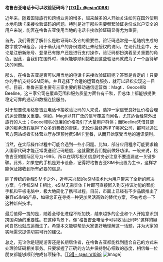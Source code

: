 **格鲁吉亚电话卡可以收验证码吗？[[TG💪+ @esim1088](https://t.me/s/esim1088)]**

近年来，随着国际旅行和跨境业务的增多，越来越多的人开始关注如何在国外使用本地电话卡来接收验证码的问题。特别是对于那些需要频繁验证身份或账户安全的用户来说，能否在格鲁吉亚使用当地的电话卡接收验证码显得尤为重要。

首先，我们需要了解什么是验证码以及它的重要性。验证码通常是一组随机生成的数字或字母组合，用于确认用户的身份或防止未经授权的访问。在现代社会中，无论是注册新账号、登录已有账户还是进行支付操作，验证码都扮演着至关重要的角色。因此，当我们在国外时，确保能够顺利接收到这些验证码就成为了一个亟待解决的问题。

那么，在格鲁吉亚是否可以用当地的电话卡来接收验证码呢？答案是肯定的！只要你的手机支持GSM网络，并且选择了合适的运营商服务，就可以轻松实现这一目标。目前，格鲁吉亚主要有三家主要的移动通信运营商：Magti、Geocell和Beeline。这三家公司在覆盖范围和服务质量方面各有千秋，但总体上都能够提供稳定可靠的通话和数据连接服务。

对于想要使用格鲁吉亚电话卡接收验证码的人来说，选择一家信誉良好且价格合理的运营商至关重要。例如，Magti以其广泛的信号覆盖而闻名，尤其适合经常外出旅行的人士；Geocell则以低廉的价格吸引了大量用户群体；而Beeline凭借其便捷的服务流程赢得了众多消费者的青睐。无论你最终选择了哪家公司，都可以通过官方网站或者实体营业厅办理预付费SIM卡套餐，从而开始享受当地的通讯便利。

当然，在实际操作过程中可能会遇到一些小问题。比如，部分应用程序可能要求输入国家代码才能正常发送验证码短信，这就需要我们提前做好功课。一般来说，格鲁吉亚的国际区号为+995，所以在填写相关信息时务必注意不要遗漏这一关键步骤。此外，如果您的手机是双卡设备，记得将格鲁吉亚SIM卡设置为主卡，这样才能保证接收到所有必要的信息。

除了传统的物理SIM卡之外，近年来兴起的eSIM技术也为用户带来了全新的解决方案。与传统SIM卡相比，eSIM无需实体卡片即可直接嵌入到支持该功能的智能手机和平板电脑中，极大地简化了携带过程。目前，市面上已经有不少品牌推出了兼容eSIM的产品，如果您正在寻找一种更加灵活高效的替代方案，不妨考虑一下这种新兴技术。

最后值得一提的是，随着全球化进程不断加快，越来越多的企业和个人开始意识到跨国沟通的重要性。在这种背景下，像“格鲁吉亚电话卡可以收验证码吗”这样的疑问自然也就应运而生了。希望本文能够帮助大家更好地理解这一话题，并为大家的实际需求提供切实可行的建议。

总之，无论你是短期游客还是长期居住者，在格鲁吉亚都能找到适合自己的方式来处理验证码相关事务。只要掌握了正确的方法并保持耐心细致的态度，相信每一位朋友都能够顺利完成各项操作。[[TG💪+ @esim1088](https://t.me/s/esim1088) ![Image](https://i.postimg.cc/4NQfJmqS/Snipaste-2025-05-13-00-14-12.png)]